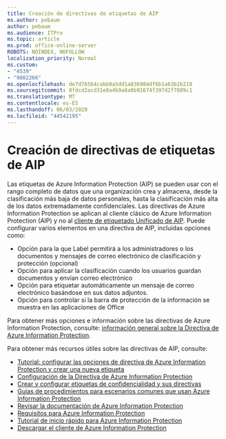```yaml
---
title: Creación de directivas de etiquetas de AIP
ms.author: pebaum
author: pebaum
ms.audience: ITPro
ms.topic: article
ms.prod: office-online-server
ROBOTS: NOINDEX, NOFOLLOW
localization_priority: Normal
ms.custom:
- "4539"
- "9002266"
ms.openlocfilehash: de7d76564cabb0a5dd1a836984df6b1a63b2b218
ms.sourcegitcommit: 8fdcd2acd31e8a4b9a8a0b91674f397d2f7889c1
ms.translationtype: MT
ms.contentlocale: es-ES
ms.lasthandoff: 06/03/2020
ms.locfileid: "44542195"
---
```

# <a name="creating-aip-label-policies"></a>Creación de directivas de etiquetas de AIP

Las etiquetas de Azure Information Protection (AIP) se pueden usar con el rango completo de datos que una organización crea y almacena, desde la clasificación más baja de datos personales, hasta la clasificación más alta de los datos extremadamente confidenciales. Las directivas de Azure Information Protection se aplican al cliente clásico de Azure Information Protection (AIP) y no al [cliente de etiquetado Unificado de AIP](https://docs.microsoft.com/azure/information-protection/rms-client/unifiedlabelingclient-version-release-history). Puede configurar varios elementos en una directiva de AIP, incluidas opciones como:

- Opción para la que Label permitirá a los administradores o los documentos y mensajes de correo electrónico de clasificación y protección (opcional)
- Opción para aplicar la clasificación cuando los usuarios guardan documentos y envían correo electrónico
- Opción para etiquetar automáticamente un mensaje de correo electrónico basándose en sus datos adjuntos.
- Opción para controlar si la barra de protección de la información se muestra en las aplicaciones de Office

Para obtener más opciones e información sobre las directivas de Azure Information Protection, consulte: [información general sobre la Directiva de Azure Information Protection](https://docs.microsoft.com/azure/information-protection/overview-policy).  

Para obtener más recursos útiles sobre las directivas de AIP, consulte:

- [Tutorial: configurar las opciones de directiva de Azure Information Protection y crear una nueva etiqueta](https://docs.microsoft.com/azure/information-protection/infoprotect-quick-start-tutorial)  
- [Configuración de la Directiva de Azure Information Protection](https://docs.microsoft.com/azure/information-protection/configure-policy)  
- [Crear y configurar etiquetas de confidencialidad y sus directivas](https://docs.microsoft.com/microsoft-365/compliance/create-sensitivity-labels)  
- [Guías de procedimientos para escenarios comunes que usan Azure Information Protection](https://docs.microsoft.com/azure/information-protection/how-to-guides)  
- [Revisar la documentación de Azure Information Protection](https://docs.microsoft.com/azure/information-protection/what-is-information-protection)  
- [Requisitos para Azure Information Protection](https://docs.microsoft.com/azure/information-protection/get-started/requirements)  
- [Tutorial de inicio rápido para Azure Information Protection](https://docs.microsoft.com/azure/information-protection/get-started/infoprotect-quick-start-tutorial)  
- [Descargar el cliente de Azure Information Protection](https://www.microsoft.com/download/details.aspx?id=53018)